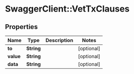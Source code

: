 # SwaggerClient::VetTxClauses

## Properties
Name | Type | Description | Notes
------------ | ------------- | ------------- | -------------
**to** | **String** |  | [optional] 
**value** | **String** |  | [optional] 
**data** | **String** |  | [optional] 


